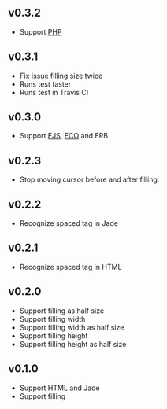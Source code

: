## v0.3.2

* Support [PHP](http://www.php.net/)

## v0.3.1

* Fix issue filling size twice
* Runs test faster
* Runs test in Travis CI

## v0.3.0

* Support [EJS](http://embeddedjs.com/), [ECO](https://github.com/sstephenson/eco) and ERB

## v0.2.3

* Stop moving cursor before and after filling.

## v0.2.2

* Recognize spaced tag in Jade

## v0.2.1

* Recognize spaced tag in HTML

## v0.2.0
* Support filling as half size
* Support filling width
* Support filling width as half size
* Support filling height
* Support filling height as half size

## v0.1.0
* Support HTML and Jade
* Support filling
